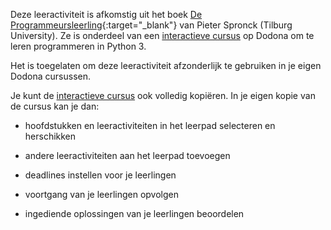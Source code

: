 Deze leeractiviteit is afkomstig uit het boek [De Programmeursleerling](http://www.spronck.net/pythonbook/dutchindex.xhtml){:target="_blank"} van Pieter Spronck (Tilburg University). Ze is onderdeel van een [interactieve cursus](https://dodona.ugent.be/nl/courses/293/) op Dodona om te leren programmeren in Python 3.

Het is toegelaten om deze leeractiviteit afzonderlijk te gebruiken in je eigen Dodona cursussen.

Je kunt de [interactieve cursus](https://dodona.ugent.be/nl/courses/293/) ook volledig kopiëren. In je eigen kopie van de cursus kan je dan:

- hoofdstukken en leeractiviteiten in het leerpad selecteren en herschikken

- andere leeractiviteiten aan het leerpad toevoegen

- deadlines instellen voor je leerlingen

- voortgang van je leerlingen opvolgen

- ingediende oplossingen van je leerlingen beoordelen
